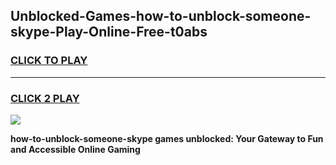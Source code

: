 
## Unblocked-Games-how-to-unblock-someone-skype-Play-Online-Free-t0abs
<h3>
<a href="https://premium76.site?title=how-to-unblock-someone-skype&ref=26A">CLICK TO PLAY</a></h3>
<hr>

<h3>
<a href="https://premium76.site?title=how-to-unblock-someone-skype&ref=26A">CLICK 2 PLAY</a>
  
</h3>

<a href="https://premium76.site?title=how-to-unblock-someone-skype&ref=26A"><img src="https://clearcache.store/games.png"></a>


**how-to-unblock-someone-skype games unblocked: Your Gateway to Fun and Accessible Online Gaming**
